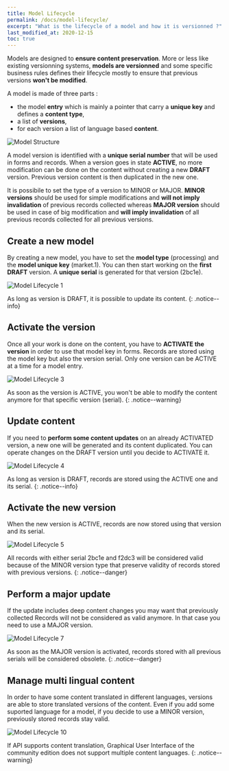 ```yaml
---
title: Model Lifecycle
permalink: /docs/model-lifecycle/
excerpt: "What is the lifecycle of a model and how it is versionned ?"
last_modified_at: 2020-12-15
toc: true
---
```


Models are designed to **ensure content preservation**. More or less like existing versionning systems, **models are versionned** and some specific business rules defines their lifecycle mostly to ensure that previous versions **won't be modified**.

A model is made of three parts : 
  - the model **entry** which is mainly a pointer that carry a **unique key** and defines a **content type**, 
  - a list of **versions**, 
  - for each version a list of language based **content**.

![Model Structure](/right-consents/assets/images/model-structure.png)

A model version is identified with a **unique serial number** that will be used in forms and records. When a version goes in state **ACTIVE**, no more modification can be done on the content without creating a new **DRAFT** version. Previous version content is then duplicated in the new one.

It is possibile to set the type of a version to MINOR or MAJOR. **MINOR versions** should be used for simple modifications and **will not imply invalidation** of previous records collected whereas **MAJOR version** should be used in case of big modification and **will imply invalidation** of all previous records collected for all previous versions. 

## Create a new model

By creating a new model, you have to set the **model type** (processing) and the **model unique key** (market.1). You can then start working on the **first DRAFT** version. A **unique serial** is generated for that version (2bc1e).

![Model Lifecycle 1](/right-consents/assets/images/model-lifecycle-1.png)

As long as version is DRAFT, it is possible to update its content.
{: .notice--info}

## Activate the version

Once all your work is done on the content, you have to **ACTIVATE the version** in order to use that model key in forms. Records are stored using the model key but also the version serial. Only one version can be ACTIVE at a time for a model entry.

![Model Lifecycle 3](/right-consents/assets/images/model-lifecycle-3.png)

As soon as the version is ACTIVE, you won't be able to modify the content anymore for that specific version (serial).
{: .notice--warning}

## Update content

If you need to **perform some content updates** on an already ACTIVATED version, a new one will be generated and its content duplicated. You can operate changes on the DRAFT version until you decide to ACTIVATE it.

![Model Lifecycle 4](/right-consents/assets/images/model-lifecycle-4.png)

As long as version is DRAFT, records are stored using the ACTIVE one and its serial.
{: .notice--info}

## Activate the new version

When the new version is ACTIVE, records are now stored using that version and its serial.

![Model Lifecycle 5](/right-consents/assets/images/model-lifecycle-5.png)

All records with either serial 2bc1e and f2dc3 will be considered valid because of the MINOR version type that preserve validity of records stored with previous versions.
{: .notice--danger}

## Perform a major update

If the update includes deep content changes you may want that previously collected Records will not be considered as valid anymore. In that case you need to use a MAJOR version. 

![Model Lifecycle 7](/right-consents/assets/images/model-lifecycle-7.png)

As soon as the MAJOR version is activated, records stored with all previous serials will be considered obsolete.
{: .notice--danger}

## Manage multi lingual content

In order to have some content translated in different languages, versions are able to store translated versions of the content. Even if you add some suported language for a model, if you decide to use a MINOR version, previously stored records stay valid.

![Model Lifecycle 10](/right-consents/assets/images/model-lifecycle-10.png)

If API supports content translation, Graphical User Interface of the community edition does not support multiple content languages.
{: .notice--warning}

